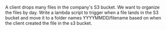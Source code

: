 
A client drops many files in the company's S3 bucket. We want to organize the files by day. Write a lambda script to trigger when a file lands in the S3 bucket and move it to a folder names YYYYMMDD/filename based on when the client created the file in the s3 bucket.
